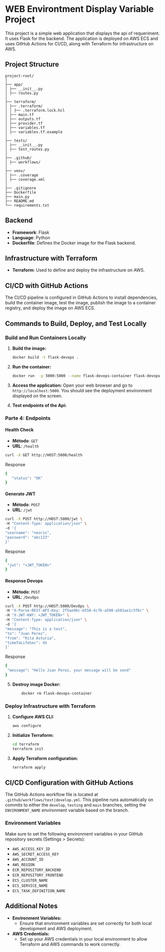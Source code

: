# WEB Environtment Display Variable Project

This project is a simple web application that displays the api of requeriment. It uses Flask for the backend. The application is deployed on AWS ECS and uses GitHub Actions for CI/CD, along with Terraform for infrastructure on AWS.

## Project Structure
```
project-root/
│
├── app/
│ ├── __init__.py
│ ├── routes.py
│
├── terraform/
│ ├── .terraform/
│ │ ├── .terraform.lock.hcl
│ ├── main.tf
│ ├── outputs.tf
│ ├── provider.tf
│ ├── variables.tf
│ ├── variables.tf.example
│
├── tests/
│ ├── __init__.py
│ ├── test_routes.py
│
├── .github/
│ ├── workflows/
│
├── venv/
│ ├── .coverage
│ ├── coverage.xml
│
├── .gitignore
├── Dockerfile
├── main.py
├── README.md
└── requirements.txt
```
## Backend

- **Framework**: Flask
- **Language**: Python
- **Dockerfile**: Defines the Docker image for the Flask backend.

## Infrastructure with Terraform

- **Terraform**: Used to define and deploy the infrastructure on AWS.

## CI/CD with GitHub Actions

The CI/CD pipeline is configured in GitHub Actions to install dependencies, build the container image, test the image, publish the image to a container registry, and deploy the image on AWS ECS.

## Commands to Build, Deploy, and Test Locally

### Build and Run Containers Locally

1. **Build the image:**
   ```sh
   docker build -t flask-devops .
   ```

2. **Run the container:**
   ```sh
   docker run  -p 5000:5000 --name flask-devops-container flask-devops-app
   ```
   
3. **Access the application:**
   Open your web browser and go to `http://localhost:5000`. You should see the deployment environment displayed on the screen.

4. **Test endpoints of the Api:**


### Parte 4: Endpoints
   #### Health Check

   - **Método**: `GET`
   - **URL**: `/health`

   ```sh
   curl -X GET http://HOST:5000/health
   ```

   Response
   ```sh
   {
      "status": "OK"
   }
   ```
   #### Generate JWT

   - **Método**: `POST`
   - **URL**: `/jwt`

   ```sh
   curl -X POST http://HOST:5000/jwt \
   -H "Content-Type: application/json" \
   -d '{
   "username": "neoris",
   "password": "abc123"
   }'
   ```

   Response
   ```sh
   {
    "jwt": "<JWT_TOKEN>"
   }
   ```

   #### Response Devops

   - **Método**: `POST`
   - **URL**: `/DevOps`

   ```sh
   curl -X POST http://HOST:5000/DevOps \
   -H "X-Parse-REST-API-Key: 2f5ae96c-b558-4c7b-a590-a501ae1c3f6c" \
   -H "X-JWT-KWY: <JWT_TOKEN>" \
   -H "Content-Type: application/json" \
   -d '{
   "message": "This is a test",
   "to": "Juan Perez",
   "from": "Rita Asturia",
   "timeToLifeSec": 45
   }'

   ```
   Response
   ```sh
   {
    "message": "Hello Juan Perez, your message will be send"
   }
   ```

5. **Destroy image Docker:**
   ```sh
       docker rm flask-devops-container
   ```

### Deploy Infrastructure with Terraform

1. **Configure AWS CLI:**
   ```sh
   aws configure
   ```

2. **Initialize Terraform:**
   ```sh
   cd terraform
   terraform init
   ```

3. **Apply Terraform configuration:**
   ```sh
   terraform apply
   ```

## CI/CD Configuration with GitHub Actions

The GitHub Actions workflow file is located at `.github/workflows/test|develop.yml`. This pipeline runs automatically on commits to either the `develop`, `testing` and `main` branches, setting the `ENVIRONMENT_NAME` environment variable based on the branch.

### Environment Variables

Make sure to set the following environment variables in your GitHub repository secrets (Settings > Secrets):

- `AWS_ACCESS_KEY_ID`
- `AWS_SECRET_ACCESS_KEY`
- `AWS_ACCOUNT_ID`
- `AWS_REGION`
- `ECR_REPOSITORY_BACKEND`
- `ECR_REPOSITORY_FRONTEND`
- `ECS_CLUSTER_NAME`
- `ECS_SERVICE_NAME`
- `ECS_TASK_DEFINITION_NAME`

## Additional Notes

- **Environment Variables:**
  - Ensure that environment variables are set correctly for both local development and AWS deployment.
- **AWS Credentials:**
  - Set up your AWS credentials in your local environment to allow Terraform and AWS commands to work correctly.

